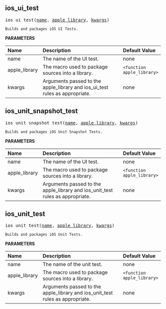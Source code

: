 <!-- Generated with Stardoc: http://skydoc.bazel.build -->



<a id="ios_ui_test"></a>

## ios_ui_test

<pre>
ios_ui_test(<a href="#ios_ui_test-name">name</a>, <a href="#ios_ui_test-apple_library">apple_library</a>, <a href="#ios_ui_test-kwargs">kwargs</a>)
</pre>

    Builds and packages iOS UI Tests.

**PARAMETERS**


| Name  | Description | Default Value |
| :------------- | :------------- | :------------- |
| <a id="ios_ui_test-name"></a>name |  The name of the UI test.   |  none |
| <a id="ios_ui_test-apple_library"></a>apple_library |  The macro used to package sources into a library.   |  <code>&lt;function apple_library&gt;</code> |
| <a id="ios_ui_test-kwargs"></a>kwargs |  Arguments passed to the apple_library and ios_ui_test rules as appropriate.   |  none |


<a id="ios_unit_snapshot_test"></a>

## ios_unit_snapshot_test

<pre>
ios_unit_snapshot_test(<a href="#ios_unit_snapshot_test-name">name</a>, <a href="#ios_unit_snapshot_test-apple_library">apple_library</a>, <a href="#ios_unit_snapshot_test-kwargs">kwargs</a>)
</pre>

    Builds and packages iOS Unit Snapshot Tests.

**PARAMETERS**


| Name  | Description | Default Value |
| :------------- | :------------- | :------------- |
| <a id="ios_unit_snapshot_test-name"></a>name |  The name of the UI test.   |  none |
| <a id="ios_unit_snapshot_test-apple_library"></a>apple_library |  The macro used to package sources into a library.   |  <code>&lt;function apple_library&gt;</code> |
| <a id="ios_unit_snapshot_test-kwargs"></a>kwargs |  Arguments passed to the apple_library and ios_unit_test rules as appropriate.   |  none |


<a id="ios_unit_test"></a>

## ios_unit_test

<pre>
ios_unit_test(<a href="#ios_unit_test-name">name</a>, <a href="#ios_unit_test-apple_library">apple_library</a>, <a href="#ios_unit_test-kwargs">kwargs</a>)
</pre>

    Builds and packages iOS Unit Tests.

**PARAMETERS**


| Name  | Description | Default Value |
| :------------- | :------------- | :------------- |
| <a id="ios_unit_test-name"></a>name |  The name of the unit test.   |  none |
| <a id="ios_unit_test-apple_library"></a>apple_library |  The macro used to package sources into a library.   |  <code>&lt;function apple_library&gt;</code> |
| <a id="ios_unit_test-kwargs"></a>kwargs |  Arguments passed to the apple_library and ios_unit_test rules as appropriate.   |  none |



